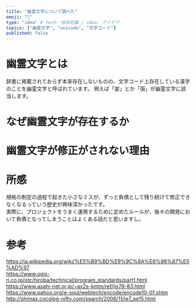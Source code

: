 ```yaml
---
title: "幽霊文字について調べた"
emoji: "👻"
type: "idea" # tech: 技術記事 / idea: アイデア
topics: ["幽霊文字", "unicode", "文字コード"]
published: false
---
```


# 幽霊文字とは

辞書に掲載されておらず本来存在しないものの、文字コード上存在している漢字のことを幽霊文字と呼ばれています。
例えば「妛」とか「彁」が幽霊文字に該当します。

# なぜ幽霊文字が存在するか

# 幽霊文字が修正がされない理由

# 所感

規格の制定の過程で起きた小さなミスが、ずっと負債として残り続けて修正できなくなるっていう歴史が興味深かったです。  
実際に、プロジェクトをうまく運用するために定めたルールが、後々の開発において負債となってしまうことはよくある話だと思いますし。

# 参考

https://ja.wikipedia.org/wiki/%E5%B9%BD%E9%9C%8A%E6%96%87%E5%AD%97  
https://www.ogis-ri.co.jp/otc/hiroba/technical/program_standards/part1.html  
https://www.asahi-net.or.jp/~ax2s-kmtn/ref/jis78-83.html  
https://www.pahoo.org/e-soul/webtech/encode/encode10-01.shtm
http://shimax.cocolog-nifty.com/search/2006/11/ie7_ee15.html
